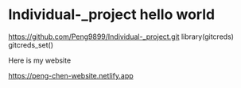 # Individual-_project hello world 
https://github.com/Peng9899/Individual-_project.git
library(gitcreds)
gitcreds_set()


Here is my website

https://peng-chen-website.netlify.app
